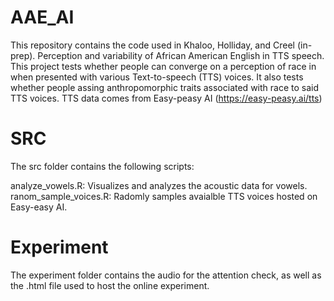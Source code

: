 # AAE_AI
This repository contains the code used in Khaloo, Holliday, and Creel (in-prep). Perception and variability of African American English in TTS speech. 
This project tests whether people can converge on a perception of race in when presented with various Text-to-speech (TTS) voices. It also tests whether people assing anthropomorphic traits associated with race to said TTS voices. TTS data comes from Easy-peasy AI (https://easy-peasy.ai/tts) 

# SRC 
The src folder contains the following scripts:

analyze_vowels.R: Visualizes and analyzes the acoustic data for vowels. 
ranom_sample_voices.R: Radomly samples avaialble TTS voices hosted on Easy-easy AI. 

# Experiment
The experiment folder contains the audio for the attention check, as well as the .html file used to host the online experiment. 

